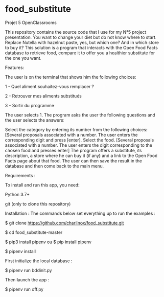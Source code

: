 # food_substitute
Projet 5 OpenClassrooms

This repository contains the source code that I use for my N°5 project presentation.
You want to change your diet but do not know where to start. Replace Nutella with hazelnut paste, yes, but which one? And in which store to buy it? This solution is a program that interacts with the Open Food Facts database to retrieve food, compare it to offer you a healthier substitute for the one you want.

Features:

The user is on the terminal that shows him the following choices:

1 - Quel aliment souhaitez-vous remplacer ?

2 - Retrouver mes aliments substitués

3 - Sortir du programme

The user selects 1. The program asks the user the following questions and the user selects the answers:

Select the category by entering its number from the following choices: [Several proposals associated with a number. The user enters the corresponding digit
and press [enter].
Select the food. [Several proposals associated with a number. The user enters the digit corresponding to the chosen food and presses enter]
The program offers a substitute, its description, a store where he can buy it (if any) and a link to the Open Food Facts page about that food.
The user can then save the result in the database and then come back to the main menu.

Requirements :

To install and run this app, you need:

Python 3.7+

git (only to clone this repository)

Installation :
The commands below set everything up to run the examples :

$ git clone https://github.com/charlinox/food_substitute.git

$ cd food_substitute-master

$ pip3 install pipenv ou $ pip install pipenv

$ pipenv install

First initialize the local database :

$ pipenv run bddinit.py

Then launch the app :

$ pipenv run off.py
